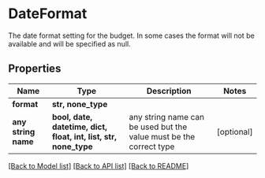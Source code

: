 # DateFormat

The date format setting for the budget.  In some cases the format will not be available and will be specified as null.

## Properties
Name | Type | Description | Notes
------------ | ------------- | ------------- | -------------
**format** | **str, none_type** |  | 
**any string name** | **bool, date, datetime, dict, float, int, list, str, none_type** | any string name can be used but the value must be the correct type | [optional]

[[Back to Model list]](../README.md#documentation-for-models) [[Back to API list]](../README.md#documentation-for-api-endpoints) [[Back to README]](../README.md)


